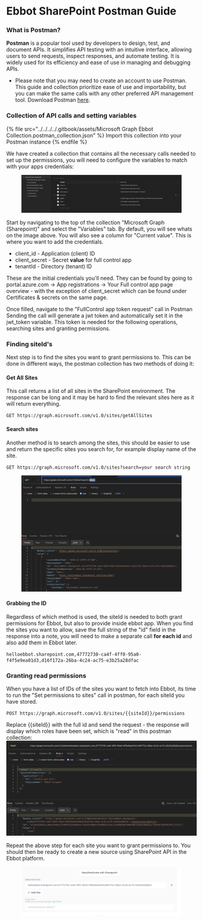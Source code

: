 # Ebbot SharePoint Postman Guide

### **What is Postman?**&#x20;

**Postman** is a popular tool used by developers to design, test, and document APIs. It simplifies API testing with an intuitive interface, allowing users to send requests, inspect responses, and automate testing. It is widely used for its efficiency and ease of use in managing and debugging APIs.

* Please note that you may need to create an account to use Postman. This guide and collection prioritize ease of use and importability, but you can make the same calls with any other preferred API management tool. Download Postman [here](https://www.postman.com/).

### Collection of API calls and setting variables

{% file src="../../../../.gitbook/assets/Microsoft Graph Ebbot Collection.postman_collection.json" %}
Import this collection into your Postman instance
{% endfile %}

We have created a collection that contains all the necessary calls needed to set up the permissions, you will need to configure the variables to match with your apps credentials:&#x20;

<figure><img src="../../../../.gitbook/assets/image.png" alt=""><figcaption></figcaption></figure>

Start by navigating to the top of the collection "Microsoft Graph (Sharepoint)" and select the "Variables" tab. By default, you will see whats on the image above. You will also see a column for "Current value". This is where you want to add the credentials.

* client\_id - Application (client) ID
* client\_secret - Secret **value** for full control app
* tenantId - Directory (tenant) ID

These are the initial credentials you'll need. They can be found by going to portal.azure.com -> App registrations -> Your Full control app page overview - with the exception of client\_secret which can be found under Certificates & secrets on the same page.

Once filled, navigate to the "FullControl app token request" call in Postman\
Sending the call will generate a jwt token and automatically set it in the jwt\_token variable. This token is needed for the following operations, searching sites and granting permissions.&#x20;

### Finding siteId's

Next step is to find the sites you want to grant permissions to. This can be done in different ways, the postman collection has two methods of doing it:&#x20;

#### Get All Sites

This call returns a list of all sites in the SharePoint environment. The response can be long and it may be hard to find the relevant sites here as it will return everything.&#x20;

```
GET https://graph.microsoft.com/v1.0/sites/getAllSites
```

#### Search sites

Another method is to search among the sites, this should be easier to use and return the specific sites you search for, for example display name of the site.

```
GET https://graph.microsoft.com/v1.0/sites?search=your search string
```

<figure><img src="../../../../.gitbook/assets/image (1).png" alt=""><figcaption></figcaption></figure>

#### Grabbing the ID

Regardless of which method is used, the siteId is needed to both grant permissions for Ebbot, but also to provide inside ebbot app. When you find the sites you want to allow, save the full string of the "id" field in the response into a note, you will need to make a separate call **for each id** and also add them in Ebbot later.

```
helloebbot.sharepoint.com,47772730-ca4f-4ff0-95a0-f4f5e9ea01d3,d16f172a-26ba-4c24-ac75-e3b25a28dfac
```

### Granting read permissions

When you have a list of IDs of the sites you want to fetch into Ebbot, its time to run the "Set permissions to sites" call in postman, for each siteId you have stored.&#x20;

```
POST https://graph.microsoft.com/v1.0/sites/{{siteId}}/permissions
```

Replace \{{siteId\}} with the full id and send the request - the response will display which roles have been set, which is "read" in this postman collection:\
![](<../../../../.gitbook/assets/image (2).png>)

Repeat the above step for each site you want to grant permissions to. You should then be ready to create a new source using SharePoint API in the Ebbot platform.&#x20;

<figure><img src="../../../../.gitbook/assets/image (3).png" alt=""><figcaption></figcaption></figure>
